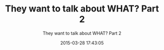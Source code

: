 ---
post: true
layout: post
lang: en
categories:
    - es
date:   2015-03-28 17:43:05
title:  "They want to talk about WHAT? Part 2"
subtitle: "They want to talk about WHAT? Part 2"
summary: "Join us as we present different ideas for future shows that are designed to build your faith and give you reasons to believe. Such as issues regarding Biblical prophecy, Jehovah's witnesses and the cults, the fear of God, sharing the gospel, spiritual gifts, salvation, roles of men and women, an expose on the most famous musicians who confess to being possessed by demonic spirits, John Calvin and his impact on the church, marriage and raising children. Also, Judaism- it's beliefs past and present, replacement theology, how to interpret the bible through the eyes of its Jewish writers, Biblical terms and conditions and much, much more."
audio: <iframe width="100%" height="166" scrolling="no" frameborder="no" src="https://w.soundcloud.com/player/?url=https%3A//api.soundcloud.com/tracks/198069322&amp;color=ff5500&amp;auto_play=false&amp;hide_related=false&amp;show_comments=true&amp;show_user=true&amp;show_reposts=false"></iframe>
duration: 56:04
length: 120264619
link: https://s3-us-west-2.amazonaws.com/ironradioshow/%237+They+want+to+say+WHAT+Part+2+(English).mp3
keywords:  "Hypocrite,Church,Rocknroll,Beyoncé,LadyGaga,KatyPerry,Jayz,Fear,God,Spiritual,gifts,Judaism,Netanyahu,Israel,Rabbis,Pharisees,Replacement,theology,Johncalvin,faith,prophecy,Jehovah's,Witnesses,cults,gospel, salvation,men,women,famous, musicians,confess,possessed,demonic spirits,marriage,raising,children,beliefs,interpret,bible,Jewish,writers,Biblical,portuguese,Jesus,radio,sara,brazil,saturday,hope,faith,love,Torah,Lord,programa,ferro,iron,show,Christian,Florianopolis"
---